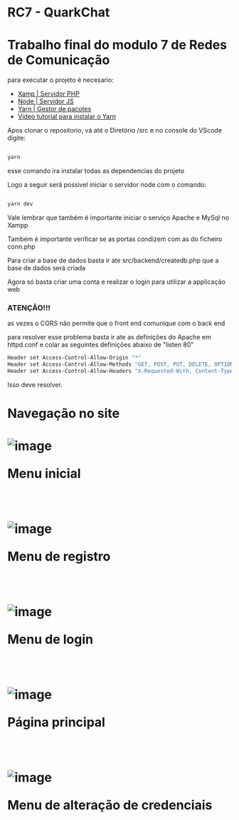 # RC7 - QuarkChat
<h1> Trabalho final do modulo 7 de Redes de Comunicação </h1>





para executar o projeto é necesario:
<ul>

<li>
<a href="https://www.apachefriends.org">Xamp | Servidor PHP<a/>
</li>
<li>
<a href="https://nodejs.org/en/"> Node | Servidor JS<a/>
</li>
<li>
<a href="https://classic.yarnpkg.com/lang/en/docs/install/#windows-stable">Yarn | Gestor de pacotes<a/> 
  <li>
<a href="https://www.youtube.com/watch?v=Ps17izoF5pc">Video tutorial para instalar o Yarn </a>
    </li>
</li>
</ul>
<p> Apos clonar o repositorio, vá até o Diretório  /src e no console do VScode digite: </p>

```bash

yarn 

``` 
<p>esse comando ira instalar todas as dependencias do projeto </p>
<p>Logo a seguir será possivel iniciar o servidor node com o comando: </p>

```bash

yarn dev

``` 
<p>Vale lembrar que também é importante iniciar o serviço Apache e MySql no Xampp </p>
<p>Também é importante verificar se as portas condizem com as do ficheiro conn.php </p>

<p>Para criar a base de dados basta ir ate src/backend/createdb.php que a base de dados será criada </p>

<p>Agora só basta criar uma conta e realizar o login para utilizar a applicação web </p>

<h3><strong>ATENÇÃO!!!</strong></h3>

<p>as vezes o CORS não permite que o front end comunique com o back end </p>
<p>para resolver esse problema basta ir  ate as definições do Apache em httpd.conf  e colar as seguintes definições abaixo de "listen 80"</p>

```bash
Header set Access-Control-Allow-Origin "*" 
Header set Access-Control-Allow-Methods "GET, POST, PUT, DELETE, OPTIONS"
Header set Access-Control-Allow-Headers "X-Requested-With, Content-Type, X-Token-Auth, Authorization"

``` 

<p>Isso deve resolver.</p>




<h1> Navegação no site <h1>

![image](https://user-images.githubusercontent.com/74683757/213816773-351999d3-6059-4994-acf4-c52b2b19111b.png)

<p>Menu inicial</p>

<br/>


<div>

![image](https://user-images.githubusercontent.com/74683757/213817006-cbff0e74-be99-49b0-8b45-44955e95f892.png)
</div>

<p>Menu de registro</p>
<br/>


<div>

![image](https://user-images.githubusercontent.com/74683757/213817438-5f8b3932-76a3-4c15-9f56-1464e9b18757.png)

</div>

<p>Menu de login </p>

<br/>


<div>

![image](https://user-images.githubusercontent.com/74683757/213818353-cbdbda9d-082b-4ef4-8f45-2c7b4b831717.png)

</div>

<p> Página principal </p>
<br/>


<div>

![image](https://user-images.githubusercontent.com/74683757/213818683-93c3a6b1-ef25-44a8-92d9-80fc4db962a0.png)
</div>

<p>Menu de alteração de credenciais</p>
